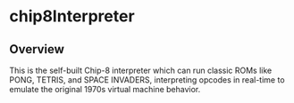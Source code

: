 # chip8Interpreter

## Overview
This is the self-built Chip-8 interpreter which can run classic ROMs like PONG, TETRIS, and SPACE INVADERS, interpreting opcodes in real-time to emulate the original 1970s virtual machine behavior.
